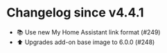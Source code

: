 # Changelog since v4.4.1
- 📚 Use new My Home Assistant link format (#249) 
- ⬆️ Upgrades add-on base image to 6.0.0 (#248) 
